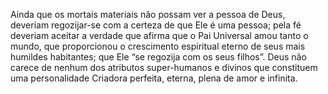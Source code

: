 ﻿Ainda que os mortais materiais não possam ver a pessoa de Deus, deveriam regozijar-se com a certeza de que Ele é uma pessoa; pela fé deveriam aceitar a verdade que afirma que o Pai Universal amou tanto o mundo, que proporcionou o crescimento espiritual eterno de seus mais humildes habitantes; que Ele “se regozija com os seus filhos”. Deus não carece de nenhum dos atributos super-humanos e divinos que constituem uma personalidade Criadora perfeita, eterna, plena de amor e infinita.